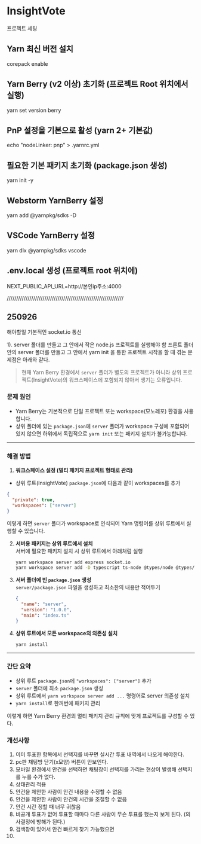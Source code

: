 # InsightVote

프로젝트 세팅

## Yarn 최신 버전 설치
corepack enable

## Yarn Berry (v2 이상) 초기화 (프로젝트 Root 위치에서 실행)
yarn set version berry

## PnP 설정을 기본으로 활성 (yarn 2+ 기본값)
echo "nodeLinker: pnp" > .yarnrc.yml

## 필요한 기본 패키지 초기화 (package.json 생성)
yarn init -y

## Webstorm YarnBerry 설정
yarn add @yarnpkg/sdks -D
## VSCode YarnBerry 설정
yarn dlx @yarnpkg/sdks vscode

## .env.local 생성 (프로젝트 root 위치에)
NEXT_PUBLIC_API_URL=http://본인ip주소:4000

//////////////////////////////////////////////////////////////

## 250926 
해야할일 기본적인 socket.io 통신

1). server 폴더를 만들고 그 안에서 작은 node.js 프로젝트를 실행해야 함
프론트 폴더안의 server 폴더를 만들고 그 안에서 yarn init 을 통한 프로젝트 시작을 할 때 겪는 문제점은 아래와 같다.

>현재 Yarn Berry 환경에서 `server` 폴더가 별도의 프로젝트가 아니라 상위 프로젝트(InsightVote)의 워크스페이스에 포함되지 않아서 생기는 오류입니다.

### 문제 원인

- Yarn Berry는 기본적으로 단일 프로젝트 또는 workspace(모노레포) 환경을 사용합니다.
- 상위 폴더에 있는 `package.json`에 `server` 폴더가 workspace 구성에 포함되어 있지 않으면 하위에서 독립적으로 `yarn init` 또는 패키지 설치가 불가능합니다.

***

### 해결 방법

1. **워크스페이스 설정 (멀티 패키지 프로젝트 형태로 관리)**

  - 상위 루트(InsightVote) `package.json`에 다음과 같이 workspaces를 추가

   ```json
   {
     "private": true,
     "workspaces": ["server"]
   }
   ```

   이렇게 하면 `server` 폴더가 workspace로 인식되어 Yarn 명령어를 상위 루트에서 실행할 수 있습니다.

2. **서버용 패키지는 상위 루트에서 설치**  
   서버에 필요한 패키지 설치 시 상위 루트에서 아래처럼 실행

   ```bash
   yarn workspace server add express socket.io
   yarn workspace server add -D typescript ts-node @types/node @types/express @types/socket.io
   ```

3. **서버 폴더에 빈 `package.json` 생성**  
   `server/package.json` 파일을 생성하고 최소한의 내용만 적어두기

   ```json
   {
     "name": "server",
     "version": "1.0.0",
     "main": "index.ts"
   }
   ```

4. **상위 루트에서 모든 workspace의 의존성 설치**

   ```bash
   yarn install
   ```

***

### 간단 요약

- 상위 루트 `package.json`에 `"workspaces": ["server"]` 추가
- `server` 폴더에 최소 `package.json` 생성
- 상위 루트에서 `yarn workspace server add ...` 명령어로 server 의존성 설치
- `yarn install`로 한꺼번에 패키지 관리

이렇게 하면 Yarn Berry 환경의 멀티 패키지 관리 규칙에 맞게 프로젝트를 구성할 수 있다.


### 개선사항
1. 이미 투표한 항목에서 선택지를 바꾸면 실시간 투표 내역에서 나오게 해야한다.
2. pc판 채팅방 닫기(x모양) 버튼이 안보인다.
3. 모바일 환경에서 안건을 선택하면 채팅창이 선택지를 가리는 현상이 발생해 선택지를 누를 수가 없다.
4. 상태관리 적용
5. 안건을 제안한 사람이 안건 내용을 수정할 수 없음 
6. 안건을 제안한 사람이 안건의 시간을 조절할 수 없음
7. 안건 시간 정할 때 너무 귀찮음
8. 비공개 투표가 없어 투표할 때마다 다른 사람이 무슨 투표를 했는지 보게 된다. (의사결정에 방해가 된다.)
9. 검색창이 있어서 안건 빠르게 찾기 가능했으면
10. 
